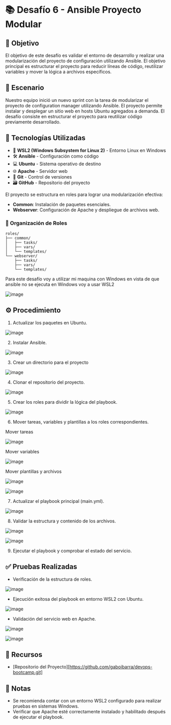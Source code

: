 # 📚 Desafío 6 - Ansible Proyecto Modular

## 🎯 Objetivo

El objetivo de este desafío es validar el entorno de desarrollo y realizar una modularización del proyecto de configuración utilizando Ansible. El objetivo principal es estructurar el proyecto para reducir líneas de código, reutilizar variables y mover la lógica a archivos específicos.

## 📝 Escenario

Nuestro equipo inició un nuevo sprint con la tarea de modularizar el proyecto de configuration manager utilizando Ansible. El proyecto permite instalar y desplegar un sitio web en hosts Ubuntu agregados a demanda. El desafío consiste en estructurar el proyecto para reutilizar código previamente desarrollado.

## 🚀 Tecnologías Utilizadas

- 🐧 **WSL2 (Windows Subsystem for Linux 2)** - Entorno Linux en Windows
- 🛠️ **Ansible** - Configuración como código
- 💻 **Ubuntu** - Sistema operativo de destino
- 🌐 **Apache** - Servidor web
- 📂 **Git** - Control de versiones
- 🗃️ **GitHub** - Repositorio del proyecto

El proyecto se estructura en roles para lograr una modularización efectiva:

- **Common**: Instalación de paquetes esenciales.
- **Webserver**: Configuración de Apache y despliegue de archivos web.

### 📂 Organización de Roles
```
roles/
├── common/
│   ├── tasks/
│   ├── vars/
│   └── templates/
└── webserver/
    ├── tasks/
    ├── vars/
    └── templates/
```

Para este desafío voy a utilizar mi maquina con Windows en vista de que ansible no se ejecuta en Windows voy a usar WSL2 

![image](https://github.com/user-attachments/assets/9c504ee9-a1dd-407d-8778-4a925f2f4a98)

## ⚙️ Procedimiento

1. Actualizar los paquetes en Ubuntu.

![image](https://github.com/user-attachments/assets/f353bf98-d893-40fc-95bf-6e3a4c199702)


2. Instalar Ansible.

![image](https://github.com/user-attachments/assets/415dbf94-da40-4f3b-98ce-f11c989657cd)


3. Crear un directorio para el proyecto

![image](https://github.com/user-attachments/assets/cd746d58-b570-4b9d-89f0-8f90d39b34da)


4. Clonar el repositorio del proyecto.

![image](https://github.com/user-attachments/assets/b3108df2-e257-4cf6-9703-e8b2d9cc8e52)

5. Crear los roles para dividir la lógica del playbook.

![image](https://github.com/user-attachments/assets/efd42ccc-0f62-4859-a057-f3557106f441)

6. Mover tareas, variables y plantillas a los roles correspondientes.

Mover tareas

![image](https://github.com/user-attachments/assets/46753b49-680a-4023-9fe1-78c01e3dea1d)

Mover variables

![image](https://github.com/user-attachments/assets/cc174d31-53b3-48c1-a6df-14b374cc9750)

Mover plantillas y archivos
 
![image](https://github.com/user-attachments/assets/8dfd708a-e908-49c7-ba9b-609ed07d37c9)

![image](https://github.com/user-attachments/assets/753ee4bf-4eee-4b4a-ab1c-44d29085be18)

7. Actualizar el playbook principal (main.yml).

![image](https://github.com/user-attachments/assets/a40dc47d-0632-427f-8344-abc62cabbf13)

8. Validar la estructura y contenido de los archivos.

![image](https://github.com/user-attachments/assets/48a77de1-3287-4cce-9e43-f9333d72eb2e)

![image](https://github.com/user-attachments/assets/5781198e-2543-45c7-850a-54e181554c62)

9. Ejecutar el playbook y comprobar el estado del servicio.

## ✅ Pruebas Realizadas

- Verificación de la estructura de roles.

![image](https://github.com/user-attachments/assets/83c9e5c4-af95-4586-91e6-20235ee3cd57)

- Ejecución exitosa del playbook en entorno WSL2 con Ubuntu.

![image](https://github.com/user-attachments/assets/13e5fe61-5ea8-4724-b354-e3d5901aff9d)

- Validación del servicio web en Apache.

![image](https://github.com/user-attachments/assets/b094ff30-7a80-400d-b0b0-cfbe87356b1f)

![image](https://github.com/user-attachments/assets/d31b6484-052d-4b1e-ace7-374ed682bf47)


## 📎 Recursos

- [Repositorio del Proyecto][https://github.com/gaboibarra/devops-bootcamp.git]

## 📝 Notas

- Se recomienda contar con un entorno WSL2 configurado para realizar pruebas en sistemas Windows.
- Verificar que Apache esté correctamente instalado y habilitado después de ejecutar el playbook.

